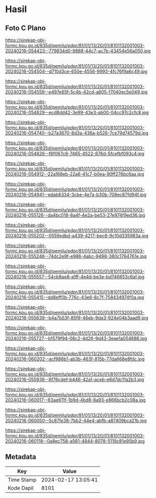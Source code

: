 # Hasil

## Foto C Plano

https://sirekap-obj-formc.kpu.go.id/835d/pemilu/pdpr/81/01/13/20/01/8101132001003-20240216-054423--779834d0-9888-44c7-ac7b-43454e56a050.jpg

https://sirekap-obj-formc.kpu.go.id/835d/pemilu/pdpr/81/01/13/20/01/8101132001003-20240216-054504--d710d3ce-650e-4556-9993-4fc76f9a6c49.jpg

https://sirekap-obj-formc.kpu.go.id/835d/pemilu/pdpr/81/01/13/20/01/8101132001003-20240216-054559--e497e65f-5c4b-42cd-a605-f7040ec5e049.jpg

https://sirekap-obj-formc.kpu.go.id/835d/pemilu/pdpr/81/01/13/20/01/8101132001003-20240216-054629--ecd8dd42-3e99-43e3-ab00-04cc97c2cfc8.jpg

https://sirekap-obj-formc.kpu.go.id/835d/pemilu/pdpr/81/01/13/20/01/8101132001003-20240216-054740--b27a3670-8d3a-436a-b526-7ce79d74579d.jpg

https://sirekap-obj-formc.kpu.go.id/835d/pemilu/pdpr/81/01/13/20/01/8101132001003-20240216-054826--f6f067c8-7465-4522-876d-5fcefbf093c4.jpg

https://sirekap-obj-formc.kpu.go.id/835d/pemilu/pdpr/81/01/13/20/01/8101132001003-20240216-054912--22a168eb-22a6-41c7-b0ea-90ff276bc6aa.jpg

https://sirekap-obj-formc.kpu.go.id/835d/pemilu/pdpr/81/01/13/20/01/8101132001003-20240216-054941--edab6334-3cbe-4e7a-b30b-708ec87fd94f.jpg

https://sirekap-obj-formc.kpu.go.id/835d/pemilu/pdpr/81/01/13/20/01/8101132001003-20240216-055126--da4bc018-8a4f-4e2a-be53-27e974f9ed36.jpg

https://sirekap-obj-formc.kpu.go.id/835d/pemilu/pdpr/81/01/13/20/01/8101132001003-20240216-055202--0559edbd-a439-4217-bec6-9c10d335983a.jpg

https://sirekap-obj-formc.kpu.go.id/835d/pemilu/pdpr/81/01/13/20/01/8101132001003-20240216-055248--74dc2e9f-e986-4abc-9498-380c1764761e.jpg

https://sirekap-obj-formc.kpu.go.id/835d/pemilu/pdpr/81/01/13/20/01/8101132001003-20240216-055557--54cb8ae8-a1ff-4e4d-be3e-bd746853c6af.jpg

https://sirekap-obj-formc.kpu.go.id/835d/pemilu/pdpr/81/01/13/20/01/8101132001003-20240216-055415--dd8eff0b-776c-43e6-8c7f-758434974f0a.jpg

https://sirekap-obj-formc.kpu.go.id/835d/pemilu/pdpr/81/01/13/20/01/8101132001003-20240216-055639--b4a7b53f-85f9-46eb-9da3-924e04b3aad9.jpg

https://sirekap-obj-formc.kpu.go.id/835d/pemilu/pdpr/81/01/13/20/01/8101132001003-20240216-055727--b1579f94-08c2-4d26-9d43-3eae1a054686.jpg

https://sirekap-obj-formc.kpu.go.id/835d/pemilu/pdpr/81/01/13/20/01/8101132001003-20240216-060202--acf986b1-ab3b-463f-815b-77da668e8fdc.jpg

https://sirekap-obj-formc.kpu.go.id/835d/pemilu/pdpr/81/01/13/20/01/8101132001003-20240216-055936--8f76cdef-b446-42a1-aceb-e6d7dc11a2b3.jpg

https://sirekap-obj-formc.kpu.go.id/835d/pemilu/pdpr/81/01/13/20/01/8101132001003-20240216-060017--63ae611f-1b9d-4bd8-8a93-e866bcb2c08a.jpg

https://sirekap-obj-formc.kpu.go.id/835d/pemilu/pdpr/81/01/13/20/01/8101132001003-20240216-060050--5c87fe38-7bb2-44e4-abfb-a87409bca21b.jpg

https://sirekap-obj-formc.kpu.go.id/835d/pemilu/pdpr/81/01/13/20/01/8101132001003-20240216-060118--0a8ec758-a561-4844-8078-5119c81e95b9.jpg


## Metadata

| Key        | Value               |
| ---------- | ------------------- |
| Time Stamp | 2024-02-17 13:05:41 |
| Kode Dapil | 8101                |




